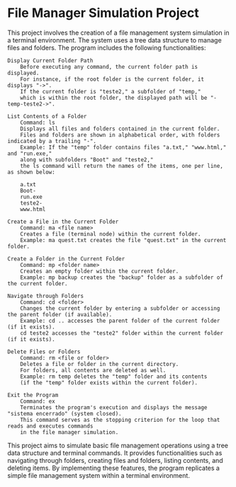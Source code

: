 # File Manager Simulation Project

This project involves the creation of a file management system simulation in a terminal environment.
The system uses a tree data structure to manage files and folders.
The program includes the following functionalities:

    Display Current Folder Path
        Before executing any command, the current folder path is displayed.
        For instance, if the root folder is the current folder, it displays "->".
        If the current folder is "teste2," a subfolder of "temp,"
        which is within the root folder, the displayed path will be "-temp-teste2->".

    List Contents of a Folder
        Command: ls
        Displays all files and folders contained in the current folder.
        Files and folders are shown in alphabetical order, with folders indicated by a trailing "-".
        Example: If the "temp" folder contains files "a.txt," "www.html," and "run.exe," 
        along with subfolders "Boot" and "teste2," 
        the ls command will return the names of the items, one per line, as shown below:

        a.txt
        Boot-
        run.exe
        teste2-
        www.html

    Create a File in the Current Folder
        Command: ma <file name>
        Creates a file (terminal node) within the current folder.
        Example: ma quest.txt creates the file "quest.txt" in the current folder.

    Create a Folder in the Current Folder
        Command: mp <folder name>
        Creates an empty folder within the current folder.
        Example: mp backup creates the "backup" folder as a subfolder of the current folder.

    Navigate through Folders
        Command: cd <folder>
        Changes the current folder by entering a subfolder or accessing the parent folder (if available).
        Example: cd .. accesses the parent folder of the current folder (if it exists).
        cd teste2 accesses the "teste2" folder within the current folder (if it exists).

    Delete Files or Folders
        Command: rm <file or folder>
        Deletes a file or folder in the current directory. 
        For folders, all contents are deleted as well.
        Example: rm temp deletes the "temp" folder and its contents 
        (if the "temp" folder exists within the current folder).

    Exit the Program
        Command: ex
        Terminates the program's execution and displays the message "sistema encerrado" (system closed).
        This command serves as the stopping criterion for the loop that reads and executes commands 
        in the file manager simulation.

This project aims to simulate basic file management operations using a tree data structure and terminal commands. It provides functionalities such as navigating through folders, creating files and folders, listing contents, and deleting items. By implementing these features, the program replicates a simple file management system within a terminal environment.